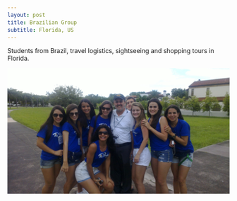 ```yaml
---
layout: post
title: Brazilian Group
subtitle: Florida, US
---
```


Students from Brazil, travel logistics, sightseeing and shopping tours in Florida.

![Brazilian Group](/img/blog/brazilian-group-2010-06.jpg)
